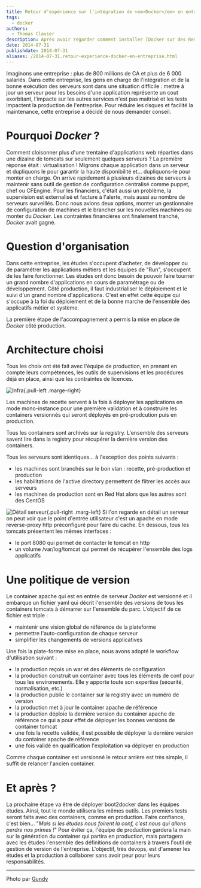```yaml
---
title: Retour d'expérience sur l'intégration de <em>Docker</em> en entreprise
tags:
  - docker
authors:
  - Thomas Clavier
description: Après avoir regarder comment installer [Docker sur des Red Hat et des CentOS](2014-07-10.docker-tomcat-centos.html), nous attaquons le domaine de l'organisation des équipes autour de *Docker*.
date: 2014-07-31
publishdate: 2014-07-31
aliases: /2014-07-31.retour-experience-docker-en-entreprise.html
---
```


Imaginons une entreprise : plus de 800 millions de CA et plus de 6&nbsp;000 salariés.
Dans cette entreprise, les gens en charge de l'intégration et de la bonne exécution des serveurs sont dans une situation difficile : mettre à jour un serveur pour les besoins d'une application représente un cout exorbitant, l'impacte sur les autres services n'est pas maitrisé et les tests impactent la production de l'entreprise.
Pour réduire les risques et facilité la maintenance, cette entreprise a décidé de nous demander conseil.


# Pourquoi *Docker* ?

Comment cloisonner plus d'une trentaine d'applications web réparties dans une dizaine de tomcats sur seulement quelques serveurs ? La première réponse était : virtualisation ! Migrons chaque application dans un serveur et dupliquons le pour garantir la haute disponibilité et... dupliquons-le pour monter en charge. On arrive rapidement à plusieurs dizaines de serveurs à maintenir sans outil de gestion de configuration centralisé comme puppet, chef ou CFEngine. Pour les financiers, c'était aussi un problème, la supervision est externalisé et facture à l'alerte, mais aussi au nombre de serveurs surveillés.
Donc nous avions deux options, monter un gestionnaire de configuration de machines et le brancher sur les nouvelles machines ou monter du *Docker*. Les contraintes financières ont finalement tranché, *Docker* avait gagné.


# Question d'organisation

Dans cette entreprise, les études s'occupent d'acheter, de développer ou de paramétrer les applications métiers et les équipes de "Run", s'occupent de les faire fonctionner.
Les études ont donc besoin de pouvoir faire tourner un grand nombre d'applications en cours de paramétrage ou de développement.
Côté production, il faut industrialiser le déploiement et le suivi d'un grand nombre d'applications. C'est en effet cette équipe qui s'occupe à la foi du déploiement et de la bonne marche de l'ensemble des applicatifs métier et système.

La première étape de l'accompagnement a permis la mise en place de *Docker* côté production.


# Architecture choisi

Tous les choix ont été fait avec l'équipe de production, en prenant en compte leurs compétences, les outils de supervisions et les procédures déjà en place, ainsi que les contraintes de licences.

![Infra]({filename}/images/2014-07-31.retour-experience-docker-en-entreprise.infra.png){.pull-left .marge-right}

Les machines de recette servent à la fois à déployer les applications en mode mono-instance pour une première validation et à construire les containers versionnés qui seront déployés en pré-prodcution puis en production.

Tous les containers sont archivés sur la registry. L'ensemble des serveurs savent lire dans la registry pour récupérer la dernière version des containers.

Tous les serveurs sont identiques... à l'exception des points suivants :

* les machines sont branchés sur le bon vlan : recette, pré-production et production
* les habilitations de l'active directory permettent de filtrer les accès aux serveurs
* les machines de production sont en Red Hat alors que les autres sont des CentOS

![Détail serveur]({filename}/images/2014-07-31.retour-experience-docker-en-entreprise.server.png){.pull-right .marg-left}
Si l'on regarde en détail un serveur on peut voir que le point d'entrée utilisateur c'est un apache en mode reverse-proxy http préconfiguré pour faire du cache.
En dessous, tous les tomcats présentent les mêmes interfaces :

* le port 8080 qui permet de contacter le tomcat en http
* un volume /var/log/tomcat qui permet de récupérer l'ensemble des logs applicatifs


# Une politique de version

Le container apache qui est en entrée de serveur *Docker* est versionné et il embarque un fichier yaml qui décrit l'ensemble des versions de tous les containers tomcats à démarrer sur l'ensemble du parc.
L'objectif de ce fichier est triple :

* maintenir une vision global de référence de la plateforme
* permettre l'auto-configuration de chaque serveur
* simplifier les changements de versions applicatives

Une fois la plate-forme mise en place, nous avons adopté le workflow d'utilisation suivant :
* la production reçois un war et des éléments de configuration
* la production construit un container avec tous les éléments de conf pour tous les environements. Elle y apporte toute son expertise (sécurité, normalisation, etc.)
* la production publie le container sur la registry avec un numéro de version
* la production met à jour le container apache de référence
* la production déploie la dernière version du container apache de référence ce qui a pour effet de déployer les bonnes versions de container tomcat
* une fois la recette validée, il est possible de déployer la dernière version du container apache de référence
* une fois validé en qualification l'exploitation va déployer en production

Comme chaque container est versionné le retour arrière est très simple, il suffit de relancer l'ancien container.


# Et après ?

La prochaine étape va être de déployer boot2docker dans les équipes études. Ainsi, tout le monde utilisera les mêmes outils.
Les premiers tests seront faits avec des containers, comme en production.
Faire confiance, c'est bien... "*Mais si les études nous foirent la conf, c'est nous qui allons perdre nos primes !*"
Pour éviter ça, l'équipe de production gardera la main sur la génération du container qui partira en production, mais partagera avec les études l'ensemble des définitions de containers à travers l'outil de gestion de version de l'entreprise.
L'objectif, très devops, est d'amener les études et la production à collaborer sans avoir peur pour leurs responsabilités.

---
Photo par [Gundy](https://www.flickr.com/photos/nzgundy/1508769593)
